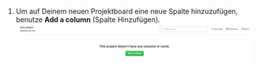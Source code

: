 1. Um auf Deinem neuen Projektboard eine neue Spalte hinzuzufügen, benutze **Add a column** (Spalte Hinzufügen). ![Schaltfläche „Add a column" (Spalte hinzufügen) auf einem leeren Projektboard](/assets/images/help/projects/add-column.png)
